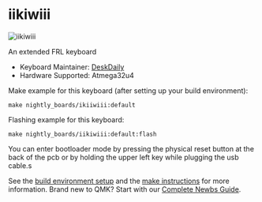 # iikiwiii

![iikiwiii](https://i.imgur.com/L9TiN6v.png)

An extended FRL keyboard

* Keyboard Maintainer: [DeskDaily](https://github.com/DeskDaily)
* Hardware Supported: Atmega32u4

Make example for this keyboard (after setting up your build environment):

    make nightly_boards/ikiiwiii:default
	
Flashing example for this keyboard:

    make nightly_boards/iikiwiii:default:flash

You can enter bootloader mode by pressing the physical reset button at the back of the pcb or by holding the upper left key while plugging the usb cable.s

See the [build environment setup](https://docs.qmk.fm/#/getting_started_build_tools) and the [make instructions](https://docs.qmk.fm/#/getting_started_make_guide) for more information. Brand new to QMK? Start with our [Complete Newbs Guide](https://docs.qmk.fm/#/newbs).
